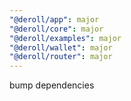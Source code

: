 ```yaml
---
"@deroll/app": major
"@deroll/core": major
"@deroll/examples": major
"@deroll/wallet": major
"@deroll/router": major
---
```


bump dependencies
